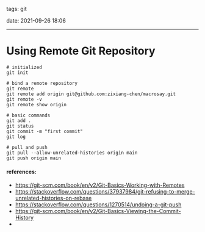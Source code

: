 tags: git

date: 2021-09-26 18:06

---

# Using Remote Git Repository

```shell
# initialized
git init

# bind a remote repository
git remote
git remote add origin git@github.com:zixiang-chen/macrosay.git
git remote -v
git remote show origin

# basic commands
git add .
git status
git commit -m "first commit"
git log

# pull and push
git pull --allow-unrelated-histories origin main
git push origin main
```

#### references:

+ https://git-scm.com/book/en/v2/Git-Basics-Working-with-Remotes
+ https://stackoverflow.com/questions/37937984/git-refusing-to-merge-unrelated-histories-on-rebase
+ https://stackoverflow.com/questions/1270514/undoing-a-git-push
+ https://git-scm.com/book/en/v2/Git-Basics-Viewing-the-Commit-History
+ 

